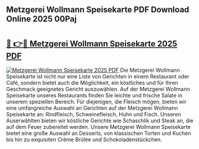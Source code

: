 ## Metzgerei Wollmann Speisekarte PDF Download Online 2025 00Paj

# <h2><a href="http://gc5nph0.nevu.top/?p=Metzgerei+Wollmann+Speisekarte">🔗 👉🔴 Metzgerei Wollmann Speisekarte 2025 PDF</a></h2>

[![Metzgerei Wollmann Speisekarte 2025 PDF](https://i.imgur.com/dBaPXMq.png)](http://gc5nph0.nevu.top/?p=Metzgerei+Wollmann+Speisekarte)
Die Metzgerei Wollmann Speisekarte ist nicht nur eine Liste von Gerichten in einem Restaurant oder Café, sondern bietet auch die Möglichkeit, ein köstliches und für Ihren Geschmack geeignetes Gericht auszuwählen. Auf der Metzgerei Wollmann Speisekarte unseres Restaurants finden Sie leichte und frische Salate in unserem speziellen Bereich. Für diejenigen, die Fleisch mögen, bieten wir eine umfangreiche Auswahl an Gerichten auf der Metzgerei Wollmann Speisekarte an: Rindfleisch, Schweinefleisch, Huhn und Fisch. Unseren Auserwählten bieten wir köstliche Gerichte wie Schaschlik und Steak an, die auf dem Feuer zubereitet werden. Unsere Metzgerei Wollmann Speisekarte bietet eine große Auswahl an Desserts, von klassischen Torten und Kuchen bis hin zu exquisiten Crème Brûlée und Schokoladenstückchen.
